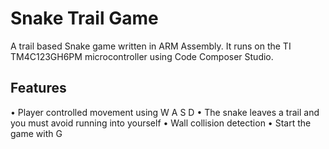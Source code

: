 # Snake Trail Game
A trail based Snake game written in ARM Assembly. It runs on the TI TM4C123GH6PM microcontroller using Code Composer Studio.

## Features
• Player controlled movement using W A S D
• The snake leaves a trail and you must avoid running into yourself
• Wall collision detection
• Start the game with G
